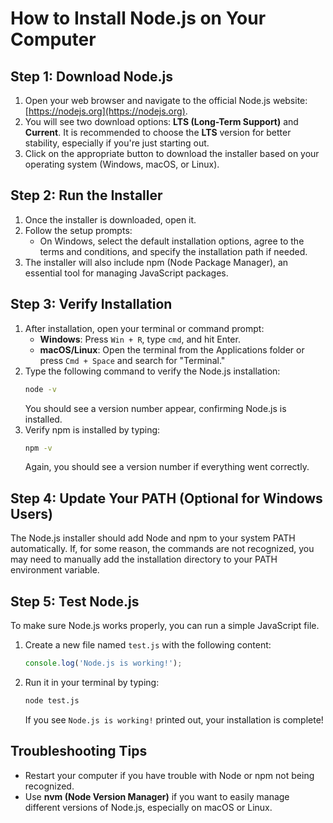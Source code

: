# How to Install Node.js on Your Computer

## Step 1: Download Node.js
1. Open your web browser and navigate to the official Node.js website: [https://nodejs.org](https://nodejs.org).
2. You will see two download options: **LTS (Long-Term Support)** and **Current**. It is recommended to choose the **LTS** version for better stability, especially if you're just starting out.
3. Click on the appropriate button to download the installer based on your operating system (Windows, macOS, or Linux).

## Step 2: Run the Installer
1. Once the installer is downloaded, open it.
2. Follow the setup prompts:
   - On Windows, select the default installation options, agree to the terms and conditions, and specify the installation path if needed.
3. The installer will also include npm (Node Package Manager), an essential tool for managing JavaScript packages.

## Step 3: Verify Installation
1. After installation, open your terminal or command prompt:
   - **Windows**: Press `Win + R`, type `cmd`, and hit Enter.
   - **macOS/Linux**: Open the terminal from the Applications folder or press `Cmd + Space` and search for "Terminal."
2. Type the following command to verify the Node.js installation:
   ```sh
   node -v
   ```
   You should see a version number appear, confirming Node.js is installed.
3. Verify npm is installed by typing:
   ```sh
   npm -v
   ```
   Again, you should see a version number if everything went correctly.

## Step 4: Update Your PATH (Optional for Windows Users)
The Node.js installer should add Node and npm to your system PATH automatically. If, for some reason, the commands are not recognized, you may need to manually add the installation directory to your PATH environment variable.

## Step 5: Test Node.js
To make sure Node.js works properly, you can run a simple JavaScript file.

1. Create a new file named `test.js` with the following content:
   ```js
   console.log('Node.js is working!');
   ```
2. Run it in your terminal by typing:
   ```sh
   node test.js
   ```
   If you see `Node.js is working!` printed out, your installation is complete!

## Troubleshooting Tips
- Restart your computer if you have trouble with Node or npm not being recognized.
- Use **nvm (Node Version Manager)** if you want to easily manage different versions of Node.js, especially on macOS or Linux.

